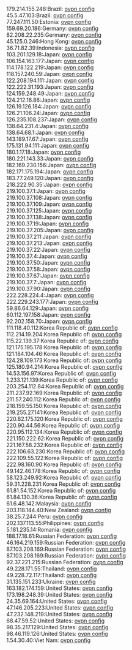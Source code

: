 179.214.155.248:Brazil: [ovpn config](vpn/179_214_155_248.ovpn)  
45.5.47.103:Brazil: [ovpn config](vpn/45_5_47_103.ovpn)  
77.247.111.50:Estonia: [ovpn config](vpn/77_247_111_50.ovpn)  
159.69.20.186:Germany: [ovpn config](vpn/159_69_20_186.ovpn)  
82.208.22.235:Germany: [ovpn config](vpn/82_208_22_235.ovpn)  
45.125.0.246:Hong Kong: [ovpn config](vpn/45_125_0_246.ovpn)  
36.71.82.39:Indonesia: [ovpn config](vpn/36_71_82_39.ovpn)  
103.201.129.18:Japan: [ovpn config](vpn/103_201_129_18.ovpn)  
106.154.163.177:Japan: [ovpn config](vpn/106_154_163_177.ovpn)  
114.178.122.219:Japan: [ovpn config](vpn/114_178_122_219.ovpn)  
118.157.240.59:Japan: [ovpn config](vpn/118_157_240_59.ovpn)  
122.208.194.111:Japan: [ovpn config](vpn/122_208_194_111.ovpn)  
122.222.31.193:Japan: [ovpn config](vpn/122_222_31_193.ovpn)  
124.159.248.49:Japan: [ovpn config](vpn/124_159_248_49.ovpn)  
124.212.16.86:Japan: [ovpn config](vpn/124_212_16_86.ovpn)  
126.19.126.184:Japan: [ovpn config](vpn/126_19_126_184.ovpn)  
126.21.106.24:Japan: [ovpn config](vpn/126_21_106_24.ovpn)  
126.235.108.237:Japan: [ovpn config](vpn/126_235_108_237.ovpn)  
138.64.231.4:Japan: [ovpn config](vpn/138_64_231_4.ovpn)  
138.64.68.1:Japan: [ovpn config](vpn/138_64_68_1.ovpn)  
143.189.17.67:Japan: [ovpn config](vpn/143_189_17_67.ovpn)  
175.131.94.111:Japan: [ovpn config](vpn/175_131_94_111.ovpn)  
180.1.17.18:Japan: [ovpn config](vpn/180_1_17_18.ovpn)  
180.221.143.33:Japan: [ovpn config](vpn/180_221_143_33.ovpn)  
182.169.230.156:Japan: [ovpn config](vpn/182_169_230_156.ovpn)  
182.171.175.194:Japan: [ovpn config](vpn/182_171_175_194.ovpn)  
183.77.249.120:Japan: [ovpn config](vpn/183_77_249_120.ovpn)  
218.222.90.35:Japan: [ovpn config](vpn/218_222_90_35.ovpn)  
219.100.37.1:Japan: [ovpn config](vpn/219_100_37_1.ovpn)  
219.100.37.108:Japan: [ovpn config](vpn/219_100_37_108.ovpn)  
219.100.37.109:Japan: [ovpn config](vpn/219_100_37_109.ovpn)  
219.100.37.125:Japan: [ovpn config](vpn/219_100_37_125.ovpn)  
219.100.37.138:Japan: [ovpn config](vpn/219_100_37_138.ovpn)  
219.100.37.19:Japan: [ovpn config](vpn/219_100_37_19.ovpn)  
219.100.37.205:Japan: [ovpn config](vpn/219_100_37_205.ovpn)  
219.100.37.211:Japan: [ovpn config](vpn/219_100_37_211.ovpn)  
219.100.37.213:Japan: [ovpn config](vpn/219_100_37_213.ovpn)  
219.100.37.22:Japan: [ovpn config](vpn/219_100_37_22.ovpn)  
219.100.37.4:Japan: [ovpn config](vpn/219_100_37_4.ovpn)  
219.100.37.50:Japan: [ovpn config](vpn/219_100_37_50.ovpn)  
219.100.37.58:Japan: [ovpn config](vpn/219_100_37_58.ovpn)  
219.100.37.67:Japan: [ovpn config](vpn/219_100_37_67.ovpn)  
219.100.37.7:Japan: [ovpn config](vpn/219_100_37_7.ovpn)  
219.100.37.90:Japan: [ovpn config](vpn/219_100_37_90.ovpn)  
222.228.224.4:Japan: [ovpn config](vpn/222_228_224_4.ovpn)  
222.229.243.177:Japan: [ovpn config](vpn/222_229_243_177.ovpn)  
59.86.64.129:Japan: [ovpn config](vpn/59_86_64_129.ovpn)  
60.112.197.158:Japan: [ovpn config](vpn/60_112_197_158.ovpn)  
92.202.158.70:Japan: [ovpn config](vpn/92_202_158_70.ovpn)  
111.118.40.112:Korea Republic of: [ovpn config](vpn/111_118_40_112.ovpn)  
112.214.19.204:Korea Republic of: [ovpn config](vpn/112_214_19_204.ovpn)  
115.22.139.37:Korea Republic of: [ovpn config](vpn/115_22_139_37.ovpn)  
121.175.195.178:Korea Republic of: [ovpn config](vpn/121_175_195_178.ovpn)  
121.184.104.46:Korea Republic of: [ovpn config](vpn/121_184_104_46.ovpn)  
124.28.109.173:Korea Republic of: [ovpn config](vpn/124_28_109_173.ovpn)  
125.180.94.214:Korea Republic of: [ovpn config](vpn/125_180_94_214.ovpn)  
14.53.156.97:Korea Republic of: [ovpn config](vpn/14_53_156_97.ovpn)  
1.233.121.139:Korea Republic of: [ovpn config](vpn/1_233_121_139.ovpn)  
203.254.112.84:Korea Republic of: [ovpn config](vpn/203_254_112_84.ovpn)  
211.237.92.169:Korea Republic of: [ovpn config](vpn/211_237_92_169.ovpn)  
211.57.240.112:Korea Republic of: [ovpn config](vpn/211_57_240_112.ovpn)  
218.159.55.150:Korea Republic of: [ovpn config](vpn/218_159_55_150.ovpn)  
219.255.27.141:Korea Republic of: [ovpn config](vpn/219_255_27_141.ovpn)  
220.82.175.120:Korea Republic of: [ovpn config](vpn/220_82_175_120.ovpn)  
220.90.44.56:Korea Republic of: [ovpn config](vpn/220_90_44_56.ovpn)  
220.95.112.134:Korea Republic of: [ovpn config](vpn/220_95_112_134.ovpn)  
221.150.222.62:Korea Republic of: [ovpn config](vpn/221_150_222_62.ovpn)  
221.167.58.232:Korea Republic of: [ovpn config](vpn/221_167_58_232.ovpn)  
222.106.63.230:Korea Republic of: [ovpn config](vpn/222_106_63_230.ovpn)  
222.109.55.122:Korea Republic of: [ovpn config](vpn/222_109_55_122.ovpn)  
222.98.160.90:Korea Republic of: [ovpn config](vpn/222_98_160_90.ovpn)  
49.142.46.178:Korea Republic of: [ovpn config](vpn/49_142_46_178.ovpn)  
58.123.249.92:Korea Republic of: [ovpn config](vpn/58_123_249_92.ovpn)  
59.31.228.231:Korea Republic of: [ovpn config](vpn/59_31_228_231.ovpn)  
61.81.54.152:Korea Republic of: [ovpn config](vpn/61_81_54_152.ovpn)  
61.84.130.36:Korea Republic of: [ovpn config](vpn/61_84_130_36.ovpn)  
61.6.48.142:Malaysia: [ovpn config](vpn/61_6_48_142.ovpn)  
203.118.144.40:New Zealand: [ovpn config](vpn/203_118_144_40.ovpn)  
38.25.7.244:Peru: [ovpn config](vpn/38_25_7_244.ovpn)  
202.137.113.55:Philippines: [ovpn config](vpn/202_137_113_55.ovpn)  
5.181.235.14:Romania: [ovpn config](vpn/5_181_235_14.ovpn)  
188.17.18.61:Russian Federation: [ovpn config](vpn/188_17_18_61.ovpn)  
46.164.219.159:Russian Federation: [ovpn config](vpn/46_164_219_159.ovpn)  
87.103.208.169:Russian Federation: [ovpn config](vpn/87_103_208_169.ovpn)  
87.103.208.169:Russian Federation: [ovpn config](vpn/87_103_208_169.ovpn)  
92.37.221.215:Russian Federation: [ovpn config](vpn/92_37_221_215.ovpn)  
49.228.171.55:Thailand: [ovpn config](vpn/49_228_171_55.ovpn)  
49.228.72.117:Thailand: [ovpn config](vpn/49_228_72_117.ovpn)  
31.135.151.233:Ukraine: [ovpn config](vpn/31_135_151_233.ovpn)  
163.182.174.159:United States: [ovpn config](vpn/163_182_174_159.ovpn)  
173.198.248.39:United States: [ovpn config](vpn/173_198_248_39.ovpn)  
24.35.69.164:United States: [ovpn config](vpn/24_35_69_164.ovpn)  
47.146.205.223:United States: [ovpn config](vpn/47_146_205_223.ovpn)  
47.232.148.219:United States: [ovpn config](vpn/47_232_148_219.ovpn)  
68.47.59.52:United States: [ovpn config](vpn/68_47_59_52.ovpn)  
98.35.217.129:United States: [ovpn config](vpn/98_35_217_129.ovpn)  
98.46.119.126:United States: [ovpn config](vpn/98_46_119_126.ovpn)  
1.54.30.40:Viet Nam: [ovpn config](vpn/1_54_30_40.ovpn)  

